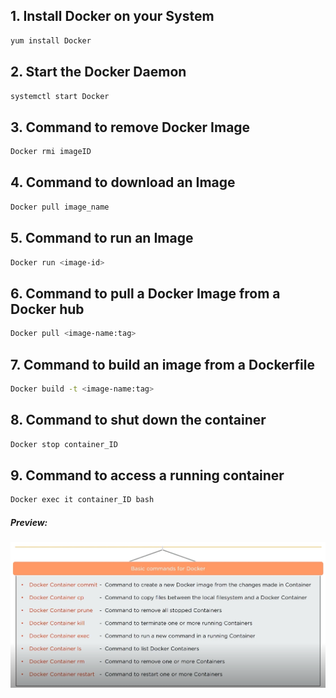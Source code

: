 ## 1. Install Docker on your System  
```bash
yum install Docker
```  

## 2. Start the Docker Daemon  
```bash
systemctl start Docker
```  

## 3. Command to remove Docker Image  
```bash
Docker rmi imageID
```  

## 4. Command to download an Image  
```bash
Docker pull image_name
```  

## 5. Command to run an Image  
```bash
Docker run <image-id>
```  

## 6. Command to pull a Docker Image from a Docker hub  
```bash
Docker pull <image-name:tag>
```  

## 7. Command to build an image from a Dockerfile  
```bash
Docker build -t <image-name:tag>
```  

## 8. Command to shut down the container  
```bash
Docker stop container_ID
```  

## 9. Command to access a running container  
```bash
Docker exec it container_ID bash
```  

##### Preview:  
![](../Z_Photos/077.png)  